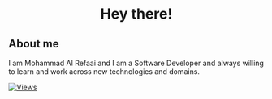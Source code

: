 
<h1 align="center">Hey there!</h1>

## About me
I am Mohammad Al Refaai and I am a Software Developer and always willing to learn and work across new technologies and domains.

[![Views](https://visitcount.itsvg.in/api?id=mohammad&label=Profile%20Views&color=12&icon=5&pretty=true)](https://visitcount.itsvg.in)
